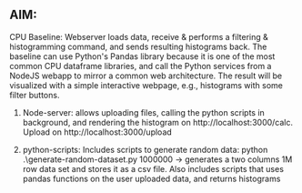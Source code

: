 ## AIM: 

CPU Baseline: Webserver loads data, receive & performs a filtering & histogramming command, and sends resulting histograms back. The baseline can use Python's Pandas library because it is one of the most common CPU dataframe libraries, and call the Python services from a NodeJS webapp to mirror a common web architecture. The result will be visualized with a simple interactive webpage, e.g., histograms with some filter buttons.


1. Node-server: allows uploading files, calling the python scripts in background, and rendering the histogram on http://localhost:3000/calc. Upload on http://localhost:3000/upload

2. python-scripts: Includes scripts to generate random data: python .\generate-random-dataset.py 1000000 -> generates a two columns 1M row data set and stores it as a csv file.
Also includes scripts that uses pandas functions on the user uploaded data, and returns histograms

